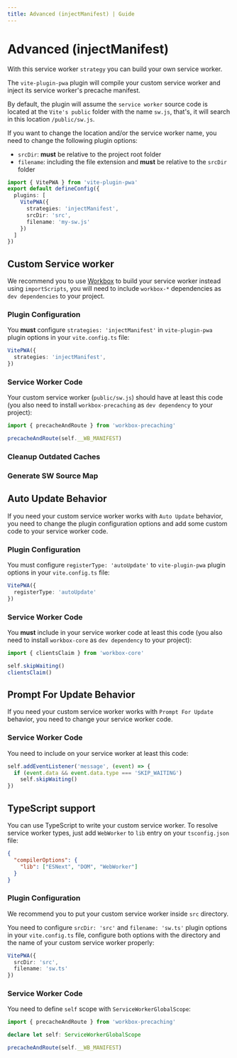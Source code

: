 ```yaml
---
title: Advanced (injectManifest) | Guide
---
```


# Advanced (injectManifest)

With this service worker `strategy` you can build your own service worker.

The `vite-plugin-pwa` plugin will compile your custom service worker and inject its service worker's precache manifest.

By default, the plugin will assume the `service worker` source code is located at the `Vite's public` folder with the name `sw.js`, that's, it will search in this location `/public/sw.js`. 

If you want to change the location and/or the service worker name, you need to change the following plugin options:
- `srcDir`: **must** be relative to the project root folder 
- `filename`: including the file extension and **must** be relative to the `srcDir` folder

```ts
import { VitePWA } from 'vite-plugin-pwa'
export default defineConfig({
  plugins: [
    VitePWA({
      strategies: 'injectManifest',
      srcDir: 'src',
      filename: 'my-sw.js'
    })
  ]
})
```

## Custom Service worker

We recommend you to use [Workbox](https://developers.google.com/web/tools/workbox) to build your service worker instead using `importScripts`, you will need to include `workbox-*` dependencies as `dev dependencies` to your project.

### Plugin Configuration

You **must** configure `strategies: 'injectManifest'` in `vite-plugin-pwa` plugin options in your `vite.config.ts` file:

```ts
VitePWA({
  strategies: 'injectManifest',
})
```

### Service Worker Code

Your custom service worker (`public/sw.js`) should have at least this code (you also need to install `workbox-precaching` as `dev dependency` to your project):
```js
import { precacheAndRoute } from 'workbox-precaching'

precacheAndRoute(self.__WB_MANIFEST)
```

### Cleanup Outdated Caches

<CleanupOutdatedCaches />

<InjectManifestCleanupOutdatedCaches />

### Generate SW Source Map

<InjectManifestSourceMap />

## Auto Update Behavior

If you need your custom service worker works with `Auto Update` behavior, you need to change the plugin configuration options and add some custom code to your service worker code.

### Plugin Configuration

You must configure `registerType: 'autoUpdate'` to `vite-plugin-pwa` plugin options in your `vite.config.ts` file:

```ts
VitePWA({
  registerType: 'autoUpdate'
})
```

### Service Worker Code

You **must** include in your service worker code at least this code (you also need to install `workbox-core` as `dev dependency` to your project):

```js
import { clientsClaim } from 'workbox-core'

self.skipWaiting()
clientsClaim()
```

## Prompt For Update Behavior

If you need your custom service worker works with `Prompt For Update` behavior, you need to change your service worker code.

### Service Worker Code

You need to include on your service worker at least this code:

```js
self.addEventListener('message', (event) => {
  if (event.data && event.data.type === 'SKIP_WAITING')
    self.skipWaiting()
})
```

## TypeScript support 

You can use TypeScript to write your custom service worker. To resolve service worker types, just add `WebWorker` to `lib` entry on your `tsconfig.json` file:

```json
{
  "compilerOptions": {
    "lib": ["ESNext", "DOM", "WebWorker"]
  }
}
```

### Plugin Configuration

We recommend you to put your custom service worker inside `src` directory. 

You need to configure `srcDir: 'src'` and `filename: 'sw.ts'` plugin options in your `vite.config.ts` file, configure both options with the directory and the name of your custom service worker properly:

```ts
VitePWA({
  srcDir: 'src',
  filename: 'sw.ts'
})
```

### Service Worker Code

You need to define `self` scope with `ServiceWorkerGlobalScope`:

```ts
import { precacheAndRoute } from 'workbox-precaching'

declare let self: ServiceWorkerGlobalScope

precacheAndRoute(self.__WB_MANIFEST)
```
